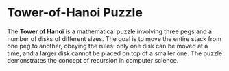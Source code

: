 # Tower-of-Hanoi Puzzle

The **Tower of Hanoi** is a mathematical puzzle involving three pegs and a number of disks of different sizes. The goal is to move the entire stack from one peg to another, obeying the rules: only one disk can be moved at a time, and a larger disk cannot be placed on top of a smaller one. The puzzle demonstrates the concept of recursion in computer science.
